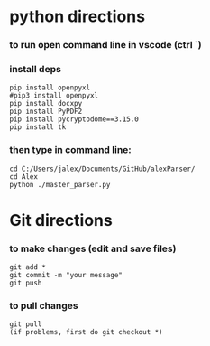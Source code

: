 
# python directions
### to run open command line in vscode (ctrl `)

### install deps
```
pip install openpyxl
#pip3 install openpyxl
pip install docxpy
pip install PyPDF2
pip install pycryptodome==3.15.0
pip install tk
```

### then type in command line: 
```
cd C:/Users/jalex/Documents/GitHub/alexParser/
cd Alex
python ./master_parser.py
```



# Git directions
### to make changes (edit and save files)
```
git add *
git commit -m "your message"
git push
```

### to pull changes
```
git pull
(if problems, first do git checkout *)
```

